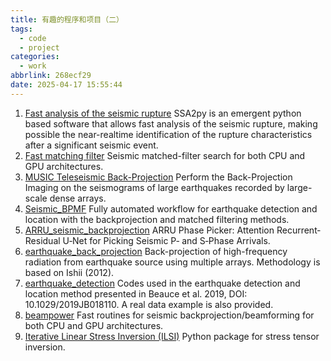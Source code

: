 ```yaml
---
title: 有趣的程序和项目（二）
tags:
  - code
  - project
categories:
  - work
abbrlink: 268ecf29
date: 2025-04-17 15:55:44
---
```

1. [Fast analysis of the seismic rupture](https://ssa2py.readthedocs.io/en/stable/basic_info.html) SSA2py is an emergent python based software that allows fast analysis of the seismic rupture, making possible the near-realtime identification of the rupture characteristics after a significant seismic event. 
2. [Fast matching filter](https://github.com/beridel/fast_matched_filter) Seismic matched-filter search for both CPU and GPU architectures.
3. [MUSIC Teleseismic Back-Projection](https://github.com/lsmeng/MUSICBP) Perform the Back-Projection Imaging on the seismograms of large earthquakes recorded by large-scale dense arrays.
4. [Seismic_BPMF](https://ebeauce.github.io/Seismic_BPMF/index.html) Fully automated workflow for earthquake detection and location with the backprojection and matched filtering methods.
5. [ARRU_seismic_backprojection](https://github.com/tso1257771/Attention-Recurrent-Residual-U-Net-for-earthquake-detection) ARRU Phase Picker: Attention Recurrent‐Residual U‐Net for Picking Seismic P‐ and S‐Phase Arrivals.
6. [earthquake_back_projection](https://github.com/ajay6763/earthquake_back_projection) Back-projection of high-frequency radiation from earthquake source using multiple arrays. Methodology is based on Ishii (2012). 
7. [earthquake_detection](https://github.com/ebeauce/earthquake_detection_EB_et_al_2019) Codes used in the earthquake detection and location method presented in Beauce et al. 2019, DOI: 10.1029/2019JB018110. A real data example is also provided.
8. [beampower](https://ebeauce.github.io/beampower/introduction.html) Fast routines for seismic backprojection/beamforming for both CPU and GPU architectures.
9. [Iterative Linear Stress Inversion (ILSI)](https://ebeauce.github.io/ILSI/) Python package for stress tensor inversion. 


